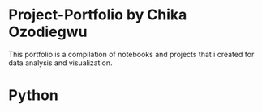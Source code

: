 # Project-Portfolio by Chika Ozodiegwu 
This portfolio is a compilation of notebooks and projects that i created for data analysis and visualization.

# Python
